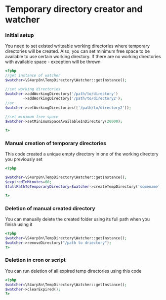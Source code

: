 # Temporary directory creator and watcher

### Initial setup

You need to set existed writeable working directories where temporary directories will be created.
Also, you can set minimum free space to be available to use certain working directory.
If there are no working directories with available space - exception will be thrown

```php
<?php
//get instance of watcher 
$watcher=\S4urp8n\TempDirectory\Watcher::getInstance();

//set working directories
$watcher->addWorkingDirectory('/path/to/directory')
        ->addWorkingDirectory('/path/to/directory2');
//or
$watcher->setWorkingDirectories(['/path/to/directory2']); 
        
//set minimum free space
$watcher->setMinimumSpaceAvailableInDirectory(20000); 

?>
```

### Manual creation of temporary directories

This code created a unique empty directory in one of the working directory you previously set

```php
<?php

$watcher=\S4urp8n\TempDirectory\Watcher::getInstance();
$expiredInMinutes=60;
$fullPathToTemporaryDirectory=$watcher->createTempDirectory('somename', $expiredInMinutes);

?>
```

### Deletion of manual created directory

You can manually delete the created folder using its full path when you finish using it

```php
<?php
$watcher=\S4urp8n\TempDirectory\Watcher::getInstance();
$watcher->removeDirectory("/path to driectory");
?>
```

### Deletion in cron or script

You can run deletion of all expired temp directories using this code
```php
<?php
$watcher=\S4urp8n\TempDirectory\Watcher::getInstance();
$watcher->clearExpired();
?>
```